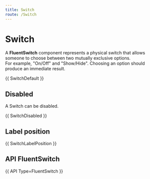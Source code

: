 ```yaml
---
title: Switch
route: /Switch
---
```


# Switch

A **FluentSwitch** component represents a physical switch that allows someone to choose between two mutually exclusive options.  
For example, "On/Off" and "Show/Hide". Choosing an option should produce an immediate result.

{{ SwitchDefault }}

## Disabled

A Switch can be disabled.

{{ SwitchDisabled }}

## Label position

{{ SwitchLabelPosition }}

## API FluentSwitch

{{ API Type=FluentSwitch }}
